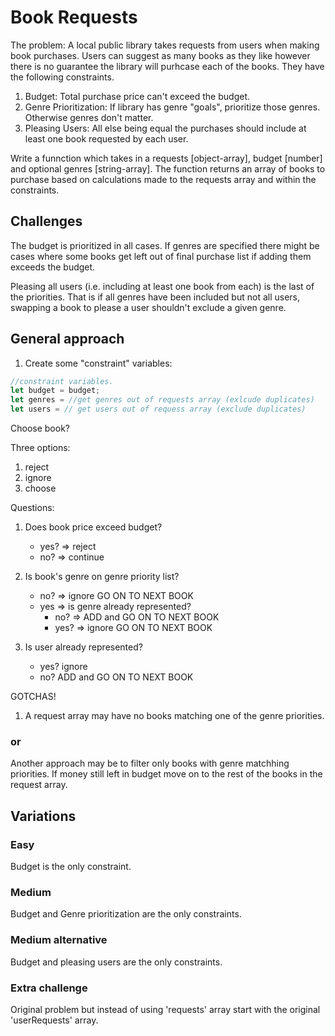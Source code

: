 # Book Requests
The problem:
A local public library takes requests from users when making book purchases. Users can suggest as many books as they like however there is no guarantee the library will purhcase each of the books. 
They have the following constraints.

1. Budget: Total purchase price can't exceed the budget.
2. Genre Prioritization: If library has genre "goals", prioritize those genres. Otherwise genres don't matter.
3. Pleasing Users: All else being equal the purchases should include at least one book requested by each user.

Write a funnction which takes in a requests [object-array], budget [number] and optional genres [string-array]. The function returns an array of books to purchase  based on calculations made to the requests array and within the constraints.

## Challenges
The budget is prioritized in all cases. If genres are specified there might be cases where some books get left out of final purchase list if adding them exceeds the budget.

Pleasing all users (i.e. including at least one book from each) is the last of the priorities. That is if all genres have been included but not all users, swapping a book to please a user shouldn't exclude a given genre.

## General approach
1. Create some "constraint" variables:
```js
//constraint variables.
let budget = budget;
let genres = //get genres out of requests array (exlcude duplicates)
let users = // get users out of requess array (exclude duplicates)
```

Choose book?

Three options:
1. reject
2. ignore
3. choose

Questions:
1. Does book price exceed budget?
    * yes? => reject
    * no? => continue

2. Is book's genre on genre priority list?
    * no? => ignore GO ON TO NEXT BOOK
    * yes => is genre already represented?
        * no? => ADD  and GO ON TO NEXT BOOK
        * yes? => ignore GO ON TO NEXT BOOK 

3. Is user already represented?
    * yes? ignore
    * no? ADD and GO ON TO NEXT BOOK


GOTCHAS!

1. A request array may have no books matching one of the genre priorities. 

### or
Another approach may be to filter only books with genre matchhing priorities. If money still left in budget move on to the rest of the books in the request array.


## Variations
### Easy
Budget is the only constraint.

### Medium
Budget and Genre prioritization are the only constraints.

### Medium alternative
Budget and pleasing users are the only constraints.

### Extra challenge
Original problem but instead of using 'requests' array start with the original 'userRequests' array.

